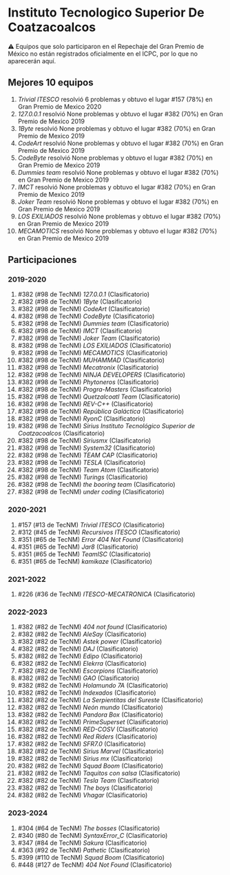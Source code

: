 # Instituto Tecnologico Superior De Coatzacoalcos

:warning: Equipos que solo participaron en el Repechaje del Gran Premio de México no están registrados oficialmente en el ICPC, por lo que no aparecerán aquí.

## Mejores 10 equipos

1. _Trivial ITESCO_ resolvió 6 problemas y obtuvo el lugar #157 (78%) en Gran Premio de Mexico 2020
1. _127.0.0.1_ resolvió None problemas y obtuvo el lugar #382 (70%) en Gran Premio de Mexico 2019
1. _1Byte_ resolvió None problemas y obtuvo el lugar #382 (70%) en Gran Premio de Mexico 2019
1. _CodeArt_ resolvió None problemas y obtuvo el lugar #382 (70%) en Gran Premio de Mexico 2019
1. _CodeByte_ resolvió None problemas y obtuvo el lugar #382 (70%) en Gran Premio de Mexico 2019
1. _Dummies team_ resolvió None problemas y obtuvo el lugar #382 (70%) en Gran Premio de Mexico 2019
1. _IMCT_ resolvió None problemas y obtuvo el lugar #382 (70%) en Gran Premio de Mexico 2019
1. _Joker Team_ resolvió None problemas y obtuvo el lugar #382 (70%) en Gran Premio de Mexico 2019
1. _LOS EXILIADOS_ resolvió None problemas y obtuvo el lugar #382 (70%) en Gran Premio de Mexico 2019
1. _MECAMOTICS_ resolvió None problemas y obtuvo el lugar #382 (70%) en Gran Premio de Mexico 2019

## Participaciones

### 2019-2020

1. #382 (#98 de TecNM) _127.0.0.1_ (Clasificatorio)
1. #382 (#98 de TecNM) _1Byte_ (Clasificatorio)
1. #382 (#98 de TecNM) _CodeArt_ (Clasificatorio)
1. #382 (#98 de TecNM) _CodeByte_ (Clasificatorio)
1. #382 (#98 de TecNM) _Dummies team_ (Clasificatorio)
1. #382 (#98 de TecNM) _IMCT_ (Clasificatorio)
1. #382 (#98 de TecNM) _Joker Team_ (Clasificatorio)
1. #382 (#98 de TecNM) _LOS EXILIADOS_ (Clasificatorio)
1. #382 (#98 de TecNM) _MECAMOTICS_ (Clasificatorio)
1. #382 (#98 de TecNM) _MUHAMMAD_ (Clasificatorio)
1. #382 (#98 de TecNM) _Mecatronix_ (Clasificatorio)
1. #382 (#98 de TecNM) _NINJA DEVELOPERS_ (Clasificatorio)
1. #382 (#98 de TecNM) _Phytoneros_ (Clasificatorio)
1. #382 (#98 de TecNM) _Progra-Masters_ (Clasificatorio)
1. #382 (#98 de TecNM) _Quetzalcoatl Team_ (Clasificatorio)
1. #382 (#98 de TecNM) _REV-C++_ (Clasificatorio)
1. #382 (#98 de TecNM) _República Galáctica_ (Clasificatorio)
1. #382 (#98 de TecNM) _RyonC_ (Clasificatorio)
1. #382 (#98 de TecNM) _Sirius Instituto Tecnológico Superior de Coatzacoalcos_ (Clasificatorio)
1. #382 (#98 de TecNM) _Siriusmx_ (Clasificatorio)
1. #382 (#98 de TecNM) _System32_ (Clasificatorio)
1. #382 (#98 de TecNM) _TEAM CAP_ (Clasificatorio)
1. #382 (#98 de TecNM) _TESLA_ (Clasificatorio)
1. #382 (#98 de TecNM) _Team Atom_ (Clasificatorio)
1. #382 (#98 de TecNM) _Turings_ (Clasificatorio)
1. #382 (#98 de TecNM) _the booring team_ (Clasificatorio)
1. #382 (#98 de TecNM) _under coding_ (Clasificatorio)

### 2020-2021

1. #157 (#13 de TecNM) _Trivial ITESCO_ (Clasificatorio)
1. #312 (#45 de TecNM) _Recursivos ITESCO_ (Clasificatorio)
1. #351 (#65 de TecNM) _Error 404 Not Found_ (Clasificatorio)
1. #351 (#65 de TecNM) _Jar8_ (Clasificatorio)
1. #351 (#65 de TecNM) _TeamISC_ (Clasificatorio)
1. #351 (#65 de TecNM) _kamikaze_ (Clasificatorio)

### 2021-2022

1. #226 (#36 de TecNM) _ITESCO-MECATRONICA_ (Clasificatorio)

### 2022-2023

1. #382 (#82 de TecNM) _404 not found_ (Clasificatorio)
1. #382 (#82 de TecNM) _AleSay_ (Clasificatorio)
1. #382 (#82 de TecNM) _Astek power_ (Clasificatorio)
1. #382 (#82 de TecNM) _DAJ_ (Clasificatorio)
1. #382 (#82 de TecNM) _Edipo_ (Clasificatorio)
1. #382 (#82 de TecNM) _Elekrra_ (Clasificatorio)
1. #382 (#82 de TecNM) _Escorpions_ (Clasificatorio)
1. #382 (#82 de TecNM) _GAO_ (Clasificatorio)
1. #382 (#82 de TecNM) _Holamundo 7A_ (Clasificatorio)
1. #382 (#82 de TecNM) _Indexados_ (Clasificatorio)
1. #382 (#82 de TecNM) _La Serpientitas del Sureste_ (Clasificatorio)
1. #382 (#82 de TecNM) _Neón mundo_ (Clasificatorio)
1. #382 (#82 de TecNM) _Pandora Box_ (Clasificatorio)
1. #382 (#82 de TecNM) _PrimeSuperset_ (Clasificatorio)
1. #382 (#82 de TecNM) _RED-COSV_ (Clasificatorio)
1. #382 (#82 de TecNM) _Red Riders_ (Clasificatorio)
1. #382 (#82 de TecNM) _SFR7.0_ (Clasificatorio)
1. #382 (#82 de TecNM) _Sirius Marvel_ (Clasificatorio)
1. #382 (#82 de TecNM) _Sirius mx_ (Clasificatorio)
1. #382 (#82 de TecNM) _Squad Boom_ (Clasificatorio)
1. #382 (#82 de TecNM) _Taquitos con salsa_ (Clasificatorio)
1. #382 (#82 de TecNM) _Tesla Team_ (Clasificatorio)
1. #382 (#82 de TecNM) _The boys_ (Clasificatorio)
1. #382 (#82 de TecNM) _Vhagar_ (Clasificatorio)

### 2023-2024

1. #304 (#64 de TecNM) _The bosses_ (Clasificatorio)
1. #340 (#80 de TecNM) _SyntaxError_C_ (Clasificatorio)
1. #347 (#84 de TecNM) _Sakura_ (Clasificatorio)
1. #363 (#92 de TecNM) _Pathetic_ (Clasificatorio)
1. #399 (#110 de TecNM) _Squad Boom_ (Clasificatorio)
1. #448 (#127 de TecNM) _404 Not Found_ (Clasificatorio)



